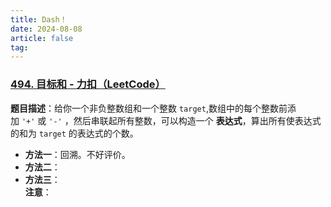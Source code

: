```yaml
---
title: Dash！
date: 2024-08-08
article: false
tag:
---
```


### [494. 目标和 - 力扣（LeetCode）](https://leetcode.cn/problems/target-sum/solutions/816361/mu-biao-he-by-leetcode-solution-o0cp/)
**题目描述**：给你一个非负整数组和一个整数 `target`,数组中的每个整数前添加 `'+'` 或 `'-'` ，然后串联起所有整数，可以构造一个 **表达式**，算出所有使表达式的和为 `target` 的表达式的个数。
- **方法一**：回溯。不好评价。
- **方法二**：
- **方法三**：  
**注意**：